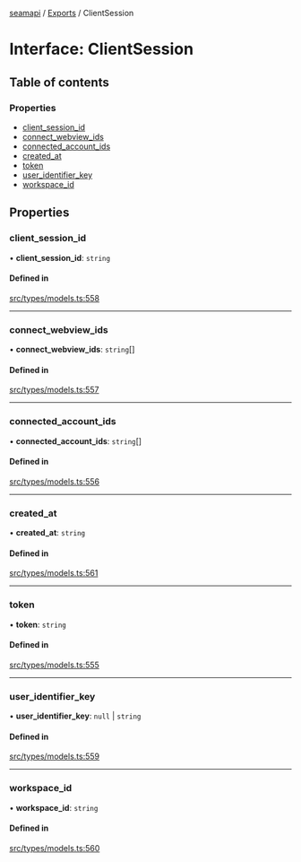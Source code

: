 [seamapi](../README.md) / [Exports](../modules.md) / ClientSession

# Interface: ClientSession

## Table of contents

### Properties

- [client\_session\_id](ClientSession.md#client_session_id)
- [connect\_webview\_ids](ClientSession.md#connect_webview_ids)
- [connected\_account\_ids](ClientSession.md#connected_account_ids)
- [created\_at](ClientSession.md#created_at)
- [token](ClientSession.md#token)
- [user\_identifier\_key](ClientSession.md#user_identifier_key)
- [workspace\_id](ClientSession.md#workspace_id)

## Properties

### client\_session\_id

• **client\_session\_id**: `string`

#### Defined in

[src/types/models.ts:558](https://github.com/seamapi/javascript-legacy/blob/main/src/types/models.ts#L558)

___

### connect\_webview\_ids

• **connect\_webview\_ids**: `string`[]

#### Defined in

[src/types/models.ts:557](https://github.com/seamapi/javascript-legacy/blob/main/src/types/models.ts#L557)

___

### connected\_account\_ids

• **connected\_account\_ids**: `string`[]

#### Defined in

[src/types/models.ts:556](https://github.com/seamapi/javascript-legacy/blob/main/src/types/models.ts#L556)

___

### created\_at

• **created\_at**: `string`

#### Defined in

[src/types/models.ts:561](https://github.com/seamapi/javascript-legacy/blob/main/src/types/models.ts#L561)

___

### token

• **token**: `string`

#### Defined in

[src/types/models.ts:555](https://github.com/seamapi/javascript-legacy/blob/main/src/types/models.ts#L555)

___

### user\_identifier\_key

• **user\_identifier\_key**: ``null`` \| `string`

#### Defined in

[src/types/models.ts:559](https://github.com/seamapi/javascript-legacy/blob/main/src/types/models.ts#L559)

___

### workspace\_id

• **workspace\_id**: `string`

#### Defined in

[src/types/models.ts:560](https://github.com/seamapi/javascript-legacy/blob/main/src/types/models.ts#L560)
